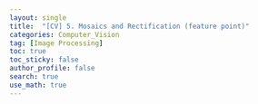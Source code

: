 ```yaml
---
layout: single  
title:  "[CV] 5. Mosaics and Rectification (feature point)"
categories: Computer_Vision
tag: [Image Processing]
toc: true
toc_sticky: false
author_profile: false
search: true
use_math: true
---
```


<br/>
